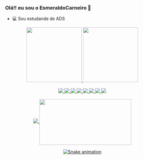 <link rel = "stylesheet" href = "https://cdn.jsdelivr.net/gh/devicons/devicon@v2.14.0/devicon.min.css">

### Olá!! eu sou o EsmeraldoCarneiro 👋

- :computer: Sou estudande de ADS

<div align = "center">
  <a href="https://github.com/EsmeraldoCarneiro">
  <img height = "180em" src = "https://github-readme-stats.vercel.app/api?username=EsmeraldoCarneiro&show_icons=true&theme=dark&include_all_commits=true&count_private=true">
  <img height = "180em" src = "https://github-readme-stats.vercel.app/api/top-langs/?username=EsmeraldoCarneiro&layout=compact&langs_count=7&theme=dark">
 
<div style="display: inline_block"><br>    
  <img src="https://img.icons8.com/color/48/000000/c-programming.png">
  <img src="https://img.icons8.com/color/48/000000/html-5--v1.png">
  <img src="https://img.icons8.com/color/48/000000/css3.png">
  <img src="https://img.icons8.com/color/48/000000/php.png">
  <img src="https://img.icons8.com/color/48/000000/javascript--v1.png">
  <img src="https://img.icons8.com/color/48/000000/nodejs.png">
  <img src="https://img.icons8.com/color/48/000000/react-native.png">
  <img src="https://img.icons8.com/color/48/000000/java-coffee-cup-logo--v1.png"><br><br>  
  <img src="https://img.icons8.com/color/48/000000/c-sharp-logo-2.png"/>
  <img align = "center" src="https://media.giphy.com/media/f3iwJFOVOwuy7K6FFw/giphy.gif" width="300" height="150" >
  

  
 ![Snake animation](https://github.com/EsmeraldoCarneiro/EsmeraldoCarneiro/blob/output/github-contribution-grid-snake.svg)
    </div>    
